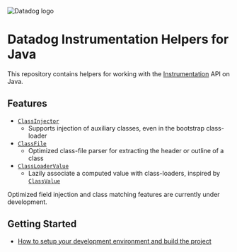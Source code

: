 ![Datadog logo](https://imgix.datadoghq.com/img/about/presskit/logo-h/dd_horizontal_white.png)

# Datadog Instrumentation Helpers for Java

This repository contains helpers for working with the [Instrumentation](https://docs.oracle.com/javase/8/docs/api/java/lang/instrument/Instrumentation.html) API on Java.

## Features

* [`ClassInjector`](class-inject/src/main/java/datadog/instrument/classinject/ClassInjector.java)
  * Supports injection of auxiliary classes, even in the bootstrap class-loader
* [`ClassFile`](class-match/src/main/java/datadog/instrument/classmatch/ClassFile.java)
  * Optimized class-file parser for extracting the header or outline of a class
* [`ClassLoaderValue`](utils/src/main/java/datadog/instrument/utils/ClassLoaderValue.java)
  * Lazily associate a computed value with class-loaders, inspired by [`ClassValue`](https://docs.oracle.com/javase/8/docs/api/java/lang/ClassValue.html)

Optimized field injection and class matching features are currently under development.

## Getting Started

* [How to setup your development environment and build the project](BUILDING.md)

